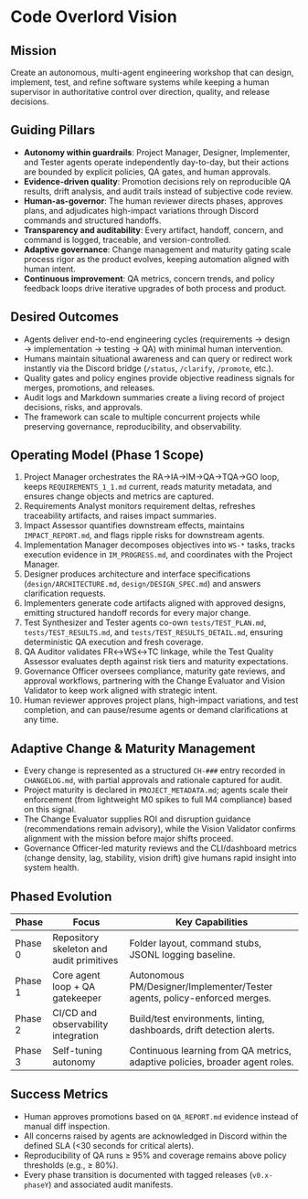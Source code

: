 # Code Overlord Vision

## Mission
Create an autonomous, multi-agent engineering workshop that can design, implement, test, and refine software systems while keeping a human supervisor in authoritative control over direction, quality, and release decisions.

## Guiding Pillars
- **Autonomy within guardrails**: Project Manager, Designer, Implementer, and Tester agents operate independently day-to-day, but their actions are bounded by explicit policies, QA gates, and human approvals.
- **Evidence-driven quality**: Promotion decisions rely on reproducible QA results, drift analysis, and audit trails instead of subjective code review.
- **Human-as-governor**: The human reviewer directs phases, approves plans, and adjudicates high-impact variations through Discord commands and structured handoffs.
- **Transparency and auditability**: Every artifact, handoff, concern, and command is logged, traceable, and version-controlled.
- **Adaptive governance**: Change management and maturity gating scale process rigor as the product evolves, keeping automation aligned with human intent.
- **Continuous improvement**: QA metrics, concern trends, and policy feedback loops drive iterative upgrades of both process and product.

## Desired Outcomes
- Agents deliver end-to-end engineering cycles (requirements → design → implementation → testing → QA) with minimal human intervention.
- Humans maintain situational awareness and can query or redirect work instantly via the Discord bridge (`/status`, `/clarify`, `/promote`, etc.).
- Quality gates and policy engines provide objective readiness signals for merges, promotions, and releases.
- Audit logs and Markdown summaries create a living record of project decisions, risks, and approvals.
- The framework can scale to multiple concurrent projects while preserving governance, reproducibility, and observability.

## Operating Model (Phase 1 Scope)
1. Project Manager orchestrates the RA→IA→IM→QA→TQA→GO loop, keeps `REQUIREMENTS_1_1.md` current, reads maturity metadata, and ensures change objects and metrics are captured.
2. Requirements Analyst monitors requirement deltas, refreshes traceability artifacts, and raises impact summaries.
3. Impact Assessor quantifies downstream effects, maintains `IMPACT_REPORT.md`, and flags ripple risks for downstream agents.
4. Implementation Manager decomposes objectives into `WS-*` tasks, tracks execution evidence in `IM_PROGRESS.md`, and coordinates with the Project Manager.
5. Designer produces architecture and interface specifications (`design/ARCHITECTURE.md`, `design/DESIGN_SPEC.md`) and answers clarification requests.
6. Implementers generate code artifacts aligned with approved designs, emitting structured handoff records for every major change.
7. Test Synthesizer and Tester agents co-own `tests/TEST_PLAN.md`, `tests/TEST_RESULTS.md`, and `tests/TEST_RESULTS_DETAIL.md`, ensuring deterministic QA execution and fresh coverage.
8. QA Auditor validates FR↔WS↔TC linkage, while the Test Quality Assessor evaluates depth against risk tiers and maturity expectations.
9. Governance Officer oversees compliance, maturity gate reviews, and approval workflows, partnering with the Change Evaluator and Vision Validator to keep work aligned with strategic intent.
10. Human reviewer approves project plans, high-impact variations, and test completion, and can pause/resume agents or demand clarifications at any time.

## Adaptive Change & Maturity Management
- Every change is represented as a structured `CH-###` entry recorded in `CHANGELOG.md`, with partial approvals and rationale captured for audit.
- Project maturity is declared in `PROJECT_METADATA.md`; agents scale their enforcement (from lightweight M0 spikes to full M4 compliance) based on this signal.
- The Change Evaluator supplies ROI and disruption guidance (recommendations remain advisory), while the Vision Validator confirms alignment with the mission before major shifts proceed.
- Governance Officer-led maturity reviews and the CLI/dashboard metrics (change density, lag, stability, vision drift) give humans rapid insight into system health.

## Phased Evolution
| Phase | Focus | Key Capabilities |
| ----- | ----- | ---------------- |
| Phase 0 | Repository skeleton and audit primitives | Folder layout, command stubs, JSONL logging baseline. |
| Phase 1 | Core agent loop + QA gatekeeper | Autonomous PM/Designer/Implementer/Tester agents, policy-enforced merges. |
| Phase 2 | CI/CD and observability integration | Build/test environments, linting, dashboards, drift detection alerts. |
| Phase 3 | Self-tuning autonomy | Continuous learning from QA metrics, adaptive policies, broader agent roles. |

## Success Metrics
- Human approves promotions based on `QA_REPORT.md` evidence instead of manual diff inspection.
- All concerns raised by agents are acknowledged in Discord within the defined SLA (<30 seconds for critical alerts).
- Reproducibility of QA runs ≥ 95% and coverage remains above policy thresholds (e.g., ≥ 80%).
- Every phase transition is documented with tagged releases (`v0.x-phaseY`) and associated audit manifests.
